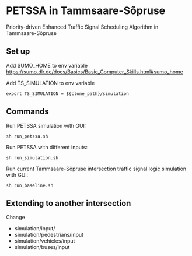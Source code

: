 # PETSSA in Tammsaare-Sõpruse
Priority-driven Enhanced Traffic Signal Scheduling Algorithm in Tammsaare-Sõpruse

## Set up
Add SUMO_HOME to env variable
https://sumo.dlr.de/docs/Basics/Basic_Computer_Skills.html#sumo_home

Add TS_SIMULATION to env variable
```
export TS_SIMULATION = ${clone_path}/simulation
```


## Commands
Run PETSSA simulation with GUI: 
```
sh run_petssa.sh
```
Run PETSSA with different inputs:
```
sh run_simulation.sh
```
Run current Tammsaare-Sõpruse intersection traffic signal logic simulation with GUI: 
```
sh run_baseline.sh
```

## Extending to another intersection
Change 
* simulation/input/
* simulation/pedestrians/input
* simulation/vehicles/input
* simulation/buses/input
